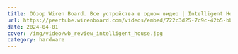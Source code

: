 ```yaml
---
title: Обзор Wiren Board. Все устройства в одном видео | Intelligent House, 2021
url: https://peertube.wirenboard.com/videos/embed/722c3d25-7c9c-42b5-bb30-19a8bec205c3
date: 2024-04-01
cover: /img/video/wb_review_intelligent_house.jpg
category: hardware
---
```

